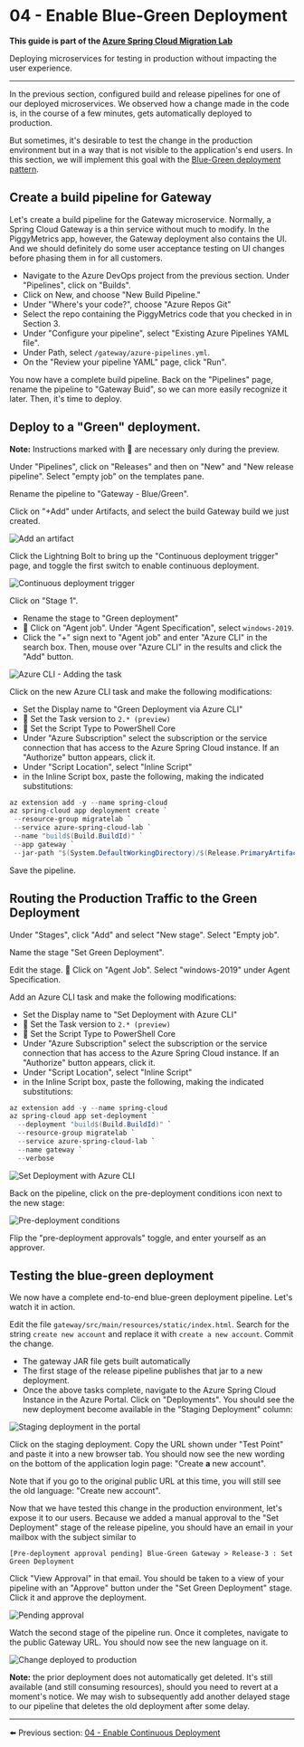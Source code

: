 # 04 - Enable Blue-Green Deployment

__This guide is part of the [Azure Spring Cloud Migration Lab](../README.md)__

Deploying microservices for testing in production without impacting the user experience.

---

In the previous section, configured build and release pipelines for one of our deployed microservices. We observed how a change made in the code is, in the course of a few minutes, gets automatically deployed to production.

But sometimes, it's desirable to test the change in the production environment but in a way that is not visible to the application's end users. In this section, we will implement this goal with the [Blue-Green deployment pattern](https://www.martinfowler.com/bliki/BlueGreenDeployment.html).

## Create a build pipeline for Gateway

Let's create a build pipeline for the Gateway microservice. Normally, a Spring Cloud Gateway is a thin service without much to modify. In the PiggyMetrics app, however, the Gateway deployment also contains the UI. And we should definitely do some user acceptance testing on UI changes before phasing them in for all customers.

- Navigate to the Azure DevOps project from the previous section. Under "Pipelines", click on "Builds".
- Click on New, and choose "New Build Pipeline."
- Under "Where's your code?", choose "Azure Repos Git"
- Select the repo containing the PiggyMetrics code that you checked in in Section 3.
- Under "Configure your pipeline", select "Existing Azure Pipelines YAML file".
- Under Path, select `/gateway/azure-pipelines.yml`.
- On the "Review your pipeline YAML" page, click "Run".

You now have a complete build pipeline. Back on the "Pipelines" page, rename the pipeline to "Gateway Buid", so we can more easily recognize it later. Then, it's time to deploy.

## Deploy to a "Green" deployment.

__Note:__ Instructions marked with 🚧 are necessary only during the preview.

Under "Pipelines", click on "Releases" and then on "New" and "New release pipeline". Select "empty job" on the templates pane.

Rename the pipeline to "Gateway - Blue/Green".

Click on "+Add" under Artifacts, and select the build Gateway build we just created.

![Add an artifact](media/01-add-an-artifact.png)

Click the Lightning Bolt to bring up the "Continuous deployment trigger" page, and toggle the first switch to enable continuous deployment.

![Continuous deployment trigger](media/02-continuous-deployment.png)

Click on "Stage 1". 

- Rename the stage to "Green deployment"
- 🚧 Click on "Agent job". Under "Agent Specification", select `windows-2019`.
- Click the "+" sign next to "Agent job" and enter "Azure CLI" in the search box. Then, mouse over "Azure CLI" in the results and click the "Add" button.

![Azure CLI - Adding the task](media/03-azure-cli-find-task.png)

Click on the new Azure CLI task and make the following modifications:

- Set the Display name to "Green Deployment via Azure CLI"
- 🚧 Set the Task version to `2.* (preview)`
- 🚧 Set the Script Type to PowerShell Core
- Under "Azure Subscription" select the subscription or the service connection that has access to the Azure Spring Cloud instance. If an "Authorize" button appears, click it.
- Under "Script Location", select "Inline Script"
- in the Inline Script box, paste the following, making the indicated substitutions:

```powershell
az extension add -y --name spring-cloud 
az spring-cloud app deployment create `
 --resource-group migratelab `
 --service azure-spring-cloud-lab `
 --name "build$(Build.BuildId)" `
 --app gateway `
 --jar-path "$(System.DefaultWorkingDirectory)/$(Release.PrimaryArtifactSourceAlias)/drop/gateway/target/gateway.jar" --verbose
```

Save the pipeline.

## Routing the Production Traffic to the Green Deployment

Under "Stages", click "Add" and select "New stage". Select "Empty job".

Name the stage "Set Green Deployment".

Edit the stage. 🚧 Click on "Agent Job". Select "windows-2019" under Agent Specification.

Add an Azure CLI task and make the following modifications:

- Set the Display name to "Set Deployment with Azure CLI"
- 🚧 Set the Task version to `2.* (preview)`
- 🚧 Set the Script Type to PowerShell Core
- Under "Azure Subscription" select the subscription or the service connection that has access to the Azure Spring Cloud instance. If an "Authorize" button appears, click it.
- Under "Script Location", select "Inline Script"
- in the Inline Script box, paste the following, making the indicated substitutions:

```powershell
az extension add -y --name spring-cloud
az spring-cloud app set-deployment `
  --deployment "build$(Build.BuildId)" `
  --resource-group migratelab `
  --service azure-spring-cloud-lab `
  --name gateway `
  --verbose
```

![Set Deployment with Azure CLI](media/04-set-deployment-with-azure-cli.png)

Back on the pipeline, click on the pre-deployment conditions icon next to the new stage:

![Pre-deployment conditions](media/05-pre-deployment-conditions.png)

Flip the "pre-deployment approvals" toggle, and enter yourself as an approver.

## Testing the blue-green deployment

We now have a complete end-to-end blue-green deployment pipeline. Let's watch it in action.

Edit the file `gateway/src/main/resources/static/index.html`. Search for the string `create new account` and replace it with `create a new account`. Commit the change.

- The gateway JAR file gets built automatically
- The first stage of the release pipeline publishes that jar to a new deployment.
- Once the above tasks complete, navigate to the Azure Spring Cloud Instance in the Azure Portal. Click on "Deployments". You should see the new deployment become available in the "Staging Deployment" column:

![Staging deployment in the portal](media/06-staging-deployment.png)

Click on the staging deployment. Copy the URL shown under "Test Point" and paste it into a new browser tab. You should now see the new wording on the bottom of the application login page: "Create **a** new account".

Note that if you go to the original public URL at this time, you will still see the old language: "Create new account".

Now that we have tested this change in the production environment, let's expose it to our users. Because we added a manual approval to the "Set Deployment" stage of the release pipeline, you should have an email in your mailbox with the subject similar to

```text
[Pre-deployment approval pending] Blue-Green Gateway > Release-3 : Set Green Deployment
```

Click "View Approval" in that email. You should be taken to a view of your pipeline with an "Approve" button under the "Set Green Deployment" stage. Click it and approve the deployment.

![Pending approval](media/07-pending-approval.png)

Watch the second stage of the pipeline run. Once it completes, navigate to the public Gateway URL. You should now see the new language on it.

![Change deployed to production](media/08-change-deployed-to-production.png)

__Note:__ the prior deployment does not automatically get deleted. It's still available (and still consuming resources), should you need to revert at a moment's notice. We may wish to subsequently add another delayed stage to our pipeline that deletes the old deployment after some delay.

---

⬅️ Previous section: [04 - Enable Continuous Deployment](../04-enable-continuous-deployment/README.md)
